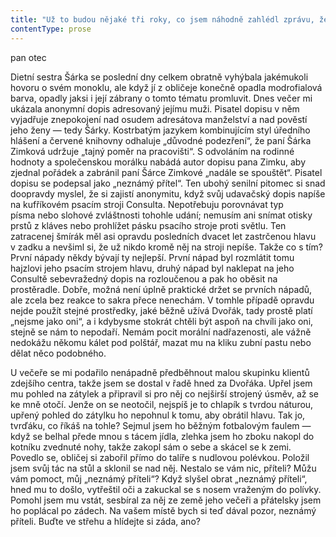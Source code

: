```yaml
---
title: "Už to budou nějaké tři roky, co jsem náhodně zahlédl zprávu, že ve Velké Británii vyrobili poslední psací stroj, který okamžitě putoval do muzea\\. Kdy přestali vyrábět psací stroje u\_nás, netuším, nevím ani, kolik je u\_nás muzeí nebo sběratelů psacích strojů, ale že je mechanický psací stroj muzejní raritou, to už nejspíš tuší i\_většina klientů v\_Senior centru Lípa\\. Ani tady, v\_zapadlém domově důchodců, už není psací stroj běžným nástrojem\\. Vlastně je v\_celém domově, pokud vím, jen jeden jediný\\. Posledním majitelem psacího stroje v\_našem centru je ten hajzl Dvořák\\."
contentType: prose
---
```


<section>

pan otec

Dietní sestra Šárka se poslední dny celkem obratně vyhýbala jakémukoli hovoru o svém monoklu, ale když jí z obličeje konečně opadla modrofialová barva, opadly jaksi i její zábrany o tomto tématu promluvit. Dnes večer mi ukázala anonymní dopis adresovaný jejímu muži. Pisatel dopisu v něm vyjadřuje znepokojení nad osudem adresátova manželství a nad pověstí jeho ženy — tedy Šárky. Kostrbatým jazykem kombinujícím styl úředního hlášení a červené knihovny odhaluje „důvodné podezření“, že paní Šárka Zimková udržuje „tajný poměr na pracovišti“. S odvoláním na rodinné hodnoty a společenskou morálku nabádá autor dopisu pana Zimku, aby zjednal pořádek a zabránil paní Šárce Zimkové „nadále se spouštět“. Pisatel dopisu se podepsal jako „neznámý přítel“. Ten ubohý senilní pitomec si snad doopravdy myslel, že si zajistí anonymitu, když svůj udavačský dopis napíše na kufříkovém psacím stroji Consulta. Nepotřebuju porovnávat typ písma nebo slohové zvláštnosti tohohle udání; nemusím ani snímat otisky prstů z kláves nebo prohlížet pásku psacího stroje proti světlu. Ten zatracenej šmírák měl asi opravdu posledních dvacet let zastrčenou hlavu v zadku a nevšiml si, že už nikdo kromě něj na stroji nepíše. Takže co s tím? První nápady někdy bývají ty nejlepší. První nápad byl rozmlátit tomu hajzlovi jeho psacím strojem hlavu, druhý nápad byl naklepat na jeho Consultě sebevražedný dopis na rozloučenou a pak ho oběsit na prostěradle. Dobře, možná není úplně praktické držet se prvních nápadů, ale zcela bez reakce to sakra přece nenechám. V tomhle případě opravdu nejde použít stejné prostředky, jaké běžně užívá Dvořák, tady prostě platí „nejsme jako oni“, a i kdybysme stokrát chtěli být aspoň na chvíli jako oni, stejně se nám to nepodaří. Nemám pocit morální nadřazenosti, ale vážně nedokážu někomu kálet pod polštář, mazat mu na kliku zubní pastu nebo dělat něco podobného.

U večeře se mi podařilo nenápadně předběhnout malou skupinku klientů zdejšího centra, takže jsem se dostal v řadě hned za Dvořáka. Upřel jsem mu pohled na zátylek a připravil si pro něj co nejširší strojený úsměv, až se ke mně otočí. Jenže on se neotočil, nejspíš je to chlapík s tvrdou náturou, upřený pohled do zátylku ho nepohnul k tomu, aby obrátil hlavu. Tak jo, tvrďáku, co říkáš na tohle? Sejmul jsem ho běžným fotbalovým faulem — když se belhal přede mnou s tácem jídla, zlehka jsem ho zboku nakopl do kotníku zvednuté nohy, takže zakopl sám o sebe a skácel se k zemi. Povedlo se, obličej si zabořil přímo do talíře s nudlovou polévkou. Položil jsem svůj tác na stůl a sklonil se nad něj. Nestalo se vám nic, příteli? Můžu vám pomoct, můj „neznámý příteli“? Když slyšel obrat „neznámý příteli“, hned mu to došlo, vytřeštil oči a zakuckal se s nosem vraženým do polívky. Pomohl jsem mu vstát, sesbíral za něj ze země jeho večeři a přátelsky jsem ho poplácal po zádech. Na vašem místě bych si teď dával pozor, neznámý příteli. Buďte ve střehu a hlídejte si záda, ano?

</section>
